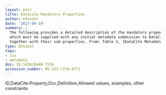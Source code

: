 ```yaml
---
layout: post
title: DataCite Mandatory Properties
author: mfenner
date: '2017-04-19'
summary: |
  The following provides a detailed description of the mandatory properties,
  which must be supplied with any initial metadata submission to DataCite,
  together with their sub‐properties. From: Table 3, [DataCite Metadata Schema 3.1](http://schema.datacite.org/meta/kernel-3.1/index.html) documentation.
type: Dataset
tags:
- csv
- metadata
doi: 10.5438/EA4H-TX3G
accession_number: MS-153-7270-8771
---
```

ID,DataCite‐Property,Occ,Definition,Allowed values, examples, other constraints

